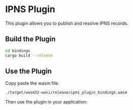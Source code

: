 # IPNS Plugin

This plugin allows you to publish and resolve IPNS records.

## Build the Plugin

```bash
cd bindings
cargo build --release
```

## Use the Plugin

Copy paste the wasm file.

`./target/wasm32-wasi/release/ipns_plugin_bindings.wasm`

Then use the plugin in your application:
